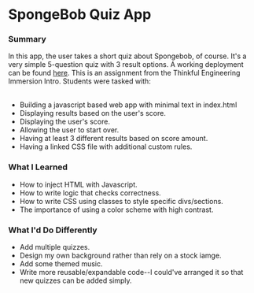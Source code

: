 # SpongeBob Quiz App

<h3>Summary</h3>
In this app, the user takes a short quiz about Spongebob, of course. It's a very simple 5-question quiz with 3 result options. A working deployment can be found <a href="https://clamquarter.github.io/SpongeBob-Quiz-App/">here</a>. This is an assignment from the Thinkful Engineering Immersion Intro. Students were tasked with:<br><br>

<ul>
<li>Building a javascript based web app with minimal text in index.html</li>
<li>Displaying results based on the user's score.</li>
<li>Displaying the user's score.</li>
<li>Allowing the user to start over.</li>
<li>Having at least 3 different results based on score amount.</li>
<li>Having a linked CSS file with additional custom rules.</li>
</ul>




<h3>What I Learned</h3>
<ul>
<li>How to inject HTML with Javascript.</li>
<li>How to write logic that checks correctness.</li>
<li>How to write CSS using classes to style specific divs/sections.</li>
<li>The importance of using a color scheme with high contrast.</li>
</ul>

<h3>What I'd Do Differently</h3>
<ul>
<li>Add multiple quizzes.</li>
<li>Design my own background rather than rely on a stock iamge.</li>
<li>Add some themed music.</li>
<li>Write more reusable/expandable code--I could've arranged it so that new quizzes can be added simply.</li>
</ul>
